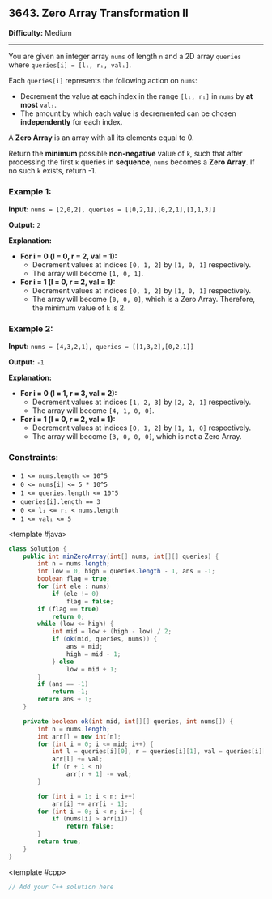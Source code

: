 ## 3643. Zero Array Transformation II

**Difficulty:** Medium

---

You are given an integer array `nums` of length `n` and a 2D array `queries` where `queries[i] = [lᵢ, rᵢ, valᵢ]`.

Each `queries[i]` represents the following action on `nums`:

- Decrement the value at each index in the range `[lᵢ, rᵢ]` in `nums` by **at most** `valᵢ`.
- The amount by which each value is decremented can be chosen **independently** for each index.

A **Zero Array** is an array with all its elements equal to 0.

Return the **minimum** possible **non-negative** value of `k`, such that after processing the first `k` queries in **sequence**, `nums` becomes a **Zero Array**. If no such `k` exists, return -1.

### Example 1:

**Input:** `nums = [2,0,2], queries = [[0,2,1],[0,2,1],[1,1,3]]`

**Output:** `2`

**Explanation:**

- **For i = 0 (l = 0, r = 2, val = 1):**
    - Decrement values at indices `[0, 1, 2]` by `[1, 0, 1]` respectively.
    - The array will become `[1, 0, 1]`.
- **For i = 1 (l = 0, r = 2, val = 1):**
    - Decrement values at indices `[0, 1, 2]` by `[1, 0, 1]` respectively.
    - The array will become `[0, 0, 0]`, which is a Zero Array. Therefore, the minimum value of `k` is 2.

### Example 2:

**Input:** `nums = [4,3,2,1], queries = [[1,3,2],[0,2,1]]`

**Output:** `-1`

**Explanation:**

- **For i = 0 (l = 1, r = 3, val = 2):**
    - Decrement values at indices `[1, 2, 3]` by `[2, 2, 1]` respectively.
    - The array will become `[4, 1, 0, 0]`.
- **For i = 1 (l = 0, r = 2, val = 1):**
    - Decrement values at indices `[0, 1, 2]` by `[1, 1, 0]` respectively.
    - The array will become `[3, 0, 0, 0]`, which is not a Zero Array.

### Constraints:

- `1 <= nums.length <= 10^5`
- `0 <= nums[i] <= 5 * 10^5`
- `1 <= queries.length <= 10^5`
- `queries[i].length == 3`
- `0 <= lᵢ <= rᵢ < nums.length`
- `1 <= valᵢ <= 5`

<CodeTabs :languages="[ { name: 'C++', slot: 'cpp' }, { name: 'Java', slot: 'java' } ]">

<template #java>

```java
class Solution {
    public int minZeroArray(int[] nums, int[][] queries) {
        int n = nums.length;
        int low = 0, high = queries.length - 1, ans = -1;
        boolean flag = true;
        for (int ele : nums)
            if (ele != 0)
                flag = false;
        if (flag == true)
            return 0;
        while (low <= high) {
            int mid = low + (high - low) / 2;
            if (ok(mid, queries, nums)) {
                ans = mid;
                high = mid - 1;
            } else
                low = mid + 1;
        }
        if (ans == -1)
            return -1;
        return ans + 1;
    }

    private boolean ok(int mid, int[][] queries, int nums[]) {
        int n = nums.length;
        int arr[] = new int[n];
        for (int i = 0; i <= mid; i++) {
            int l = queries[i][0], r = queries[i][1], val = queries[i][2];
            arr[l] += val;
            if (r + 1 < n)
                arr[r + 1] -= val;
        }

        for (int i = 1; i < n; i++)
            arr[i] += arr[i - 1];
        for (int i = 0; i < n; i++) {
            if (nums[i] > arr[i])
                return false;
        }
        return true;
    }
}
```

</template>

<template #cpp>

```cpp
// Add your C++ solution here
```

</template>

</CodeTabs>
